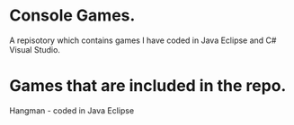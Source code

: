 # Console Games.

A repisotory which contains games I have coded in Java Eclipse and C# Visual Studio.
# Games that are included in the repo.
Hangman - coded in Java Eclipse

